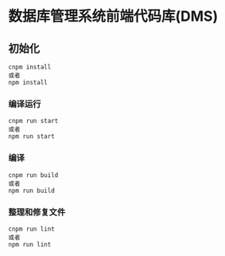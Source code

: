 # 数据库管理系统前端代码库(DMS)

## 初始化
```
cnpm install 
或者 
npm install
```

### 编译运行
```
cnpm run start 
或者 
npm run start 
```

### 编译
```
cnpm run build 
或者
npm run build
```

### 整理和修复文件
```
cnpm run lint
或者
npm run lint
```
